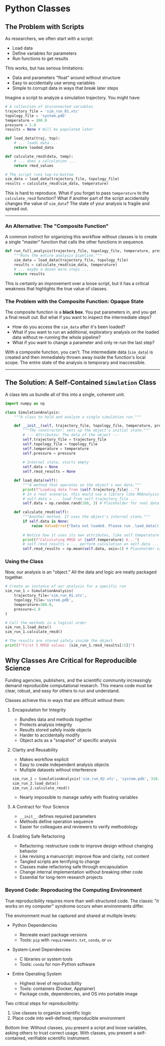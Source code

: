 # Python Classes

## The Problem with Scripts

As researchers, we often start with a script:

- Load data
- Define variables for parameters
- Run functions to get results

This works, but has serious limitations:

- Data and parameters "float" around without structure
- Easy to accidentally use wrong variables
- Simple to corrupt data in ways that break later steps


Imagine a script to analyze a simulation trajectory. You might have:

```python
# A collection of disconnected variables
trajectory_file = 'sim_run_01.xtc'
topology_file = 'system.pdb'
temperature = 300.0
pressure = 1.0
results = None # Will be populated later

def load_data(traj, top):
    # ... loads data ...
    return loaded_data

def calculate_rmsd(data, temp):
    # ... does a calculation ...
    return rmsd_values

# The script runs top-to-bottom
sim_data = load_data(trajectory_file, topology_file)
results = calculate_rmsd(sim_data, temperature)
```
This is hard to reproduce. What if you forget to pass `temperature` to the `calculate_rmsd` function? What if another part of the script accidentally changes the value of `sim_data`? The state of your analysis is fragile and spread out.



------------------------------------------------


### An Alternative: The "Composite Function"
A common instinct for organizing this workflow without classes is to create a single "master" function that calls the other functions in sequence.

```python
def run_full_analysis(trajectory_file, topology_file, temperature, pressure):
    """Runs the entire analysis pipeline."""
    sim_data = load_data(trajectory_file, topology_file)
    results = calculate_rmsd(sim_data, temperature)
    # ... maybe a dozen more steps ...
    return results
```
This is certainly an improvement over a loose script, but it has a critical weakness that highlights the true value of classes.

### The Problem with the Composite Function: Opaque State
The composite function is a **black box**. You put parameters in, and you get a final result out. But what if you want to inspect the intermediate steps?
*   How do you access the `sim_data` after it's been loaded?
*   What if you want to run an additional, exploratory analysis on the loaded data without re-running the whole pipeline?
*   What if you want to change a parameter and only re-run the last step?

With a composite function, you can't. The intermediate data (`sim_data`) is created and then immediately thrown away inside the function's local scope. The entire state of the analysis is temporary and inaccessible.

------------------------------------------------


## The Solution: A Self-Contained `Simulation` Class

A class lets us bundle all of this into a single, coherent unit.

```python
import numpy as np

class SimulationAnalysis:
    """A class to hold and analyze a single simulation run."""

    def __init__(self, trajectory_file, topology_file, temperature, pressure):
        """The constructor: sets up the object's initial state."""
        # --- Attributes: The data of the object ---
        self.trajectory_file = trajectory_file
        self.topology_file = topology_file
        self.temperature = temperature
        self.pressure = pressure
        
        # Internal state, starts empty
        self.data = None
        self.rmsd_results = None

    def load_data(self):
        """A method that operates on the object's own data."""
        print(f"Loading data from {self.trajectory_file}...")
        # In a real scenario, this would use a library like MDAnalysis or mdtraj
        # self.data = ... load from self.trajectory_file ...
        self.data = np.random.rand(100, 3) # Placeholder for real data

    def calculate_rmsd(self):
        """Another method. It uses the object's internal state."""
        if self.data is None:
            raise ValueError("Data not loaded. Please run .load_data() first.")
        
        # Notice how it uses its own attributes, like self.temperature
        print(f"Calculating RMSD at {self.temperature} K...")
        # self.rmsd_results = ... perform calculation on self.data ...
        self.rmsd_results = np.mean(self.data, axis=1) # Placeholder calculation
```

### Using the Class
Now, our analysis is an "object." All the data and logic are neatly packaged together.

```python
# Create an instance of our analysis for a specific run
sim_run_1 = SimulationAnalysis(
    trajectory_file='sim_run_01.xtc',
    topology_file='system.pdb',
    temperature=300.0,
    pressure=1.0
)

# Call the methods in a logical order
sim_run_1.load_data()
sim_run_1.calculate_rmsd()

# The results are stored safely inside the object
print(f"First 5 RMSD values: {sim_run_1.rmsd_results[:5]}")
```

## Why Classes Are Critical for Reproducible Science

Funding agencies, publishers, and the scientific community increasingly demand reproducible computational research. This means code must be clear, robust, and easy for others to run and understand.

Classes achieve this in ways that are difficult without them:

1.  Encapsulation for Integrity
    - Bundles data and methods together
    - Protects analysis integrity
    - Results stored safely inside objects
    - Harder to accidentally modify
    - Object acts as a "snapshot" of specific analysis

2.  Clarity and Reusability
    - Makes workflow explicit
    - Easy to create independent analysis objects
    - Multiple datasets without interference
    ```python
    sim_run_2 = SimulationAnalysis('sim_run_02.xtc', 'system.pdb', 310.0, 1.0)
    sim_run_2.load_data()
    sim_run_2.calculate_rmsd()
    ```
    - Nearly impossible to manage safely with floating variables

3.  A Contract for Your Science
    - `__init__` defines required parameters
    - Methods define operation sequence
    - Easier for colleagues and reviewers to verify methodology

4.  Enabling Safe Refactoring
    - Refactoring: restructure code to improve design without changing behavior
    - Like revising a manuscript: improve flow and clarity, not content
    - Tangled scripts are terrifying to change
    - Classes make refactoring safe through encapsulation
    - Change internal implementation without breaking other code
    - Essential for long-term research projects

### Beyond Code: Reproducing the Computing Environment

True reproducibility requires more than well-structured code. The classic "it works on my computer" syndrome occurs when environments differ.

The environment must be captured and shared at multiple levels:

- Python Dependencies
  - Recreate exact package versions
  - Tools: `pip` with `requirements.txt`, `conda`, or `uv`

- System-Level Dependencies
  - C libraries or system tools
  - Tools: `conda` for non-Python software

- Entire Operating System
  - Highest level of reproducibility
  - Tools: containers (Docker, Apptainer)
  - Package code, dependencies, and OS into portable image

Two critical steps for reproducibility:
1. Use classes to organize scientific logic
2. Place code into well-defined, reproducible environment

Bottom line: Without classes, you present a script and loose variables, asking others to trust correct usage. With classes, you present a self-contained, verifiable scientific instrument.
